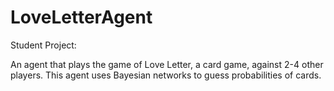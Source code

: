 # LoveLetterAgent
Student Project:

An agent that plays the game of Love Letter, a card game, against 2-4 other players. This agent uses Bayesian networks to guess probabilities of cards.
